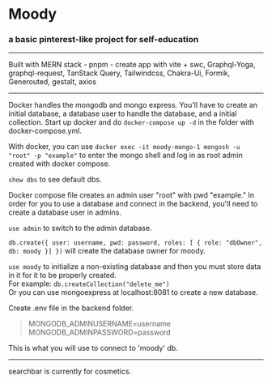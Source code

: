 # Moody

### a basic pinterest-like project for self-education

---

Built with MERN stack - pnpm - create app with vite + swc, Graphql-Yoga, graphql-request, TanStack Query, Tailwindcss, Chakra-Ui, Formik, Generouted, gestalt, axios

---

Docker handles the mongodb and mongo express.
You'll have to create an initial database, a database user to handle the database, and a initial collection.
Start up docker and do `docker-compose up -d` in the folder with docker-compose.yml.

With docker, you can use `docker exec -it moody-mongo-1 mongosh -u "root" -p "example"` to enter the mongo shell and log in as root admin created with docker compose.

`show dbs` to see default dbs.

Docker compose file creates an admin user "root" with pwd "example." In order for you to use a database and connect in the backend, you'll need to create a database user in admins.

`use admin` to switch to the admin database.

`db.create({
  user: username,
  pwd: password,
  roles: [ { role: "dbOwner", db: moody }]
})` will create the database owner for moody.

`use moody` to initialize a non-existing database and then you must store data in it for it to be properly created.  
For example: `db.createCollection("delete_me")`  
Or you can use mongoexpress at localhost:8081 to create a new database.

Create .env file in the backend folder.

> MONGODB_ADMINUSERNAME=username  
> MONGODB_ADMINPASSWORD=password

This is what you will use to connect to 'moody' db.

---

searchbar is currently for cosmetics.
